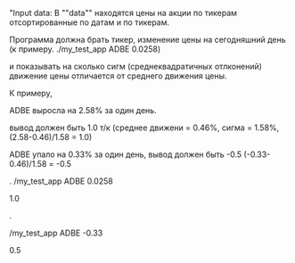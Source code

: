 ﻿"Input data:
В ""data"" находятся цены на акции по тикерам отсортированные по датам и по тикерам.



Программа должна брать тикер, изменение цены на сегодняшний день (к примеру.  ./my_test_app ADBE 0.0258) 

и показывать на сколько сигм (среднеквадратичных отлконений) движение цены отличается от среднего движения цены.



К примеру, 

ADBE выросла на 2.58% за один день. 

вывод должен быть 1.0 
т/к (среднее движени = 0.46%, сигма = 1.58%, (2.58-0.46)/1.58 = 1.0)


ADBE упало на 0.33% за один день, вывод должен быть -0.5 (-0.33-0.46)/1.58 = -0.5

.
/my_test_app ADBE 0.0258

1.0

.

/my_test_app ADBE -0.33

0.5